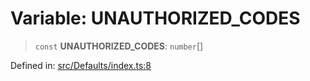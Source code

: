 # Variable: UNAUTHORIZED\_CODES

> `const` **UNAUTHORIZED\_CODES**: `number`[]

Defined in: [src/Defaults/index.ts:8](https://github.com/Fokusdotid/Baileys/blob/6a8e2076fa4119b2d5152250d579a4fbed394533/src/Defaults/index.ts#L8)
